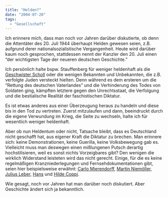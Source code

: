 ```yaml
---
title: "Helden?"
date: "2004-07-20"
tags:
  - "Gesellschaft"
---
```


Ich erinnere mich, dass man noch vor Jahren darüber diskutierte, ob denn die Attentäter des 20. Juli 1944 überhaupt Helden gewesen seien, z.B. aufgrund derer nationalsozialistische Vergangenheit. Heute wird darüber kaum noch gesprochen, stattdessen nennt der Kanzler den 20. Juli einen “der wichtigsten Tage der neueren deutschen Geschichte.”

Ich persönlich halte bspw. Stauffenberg für weniger heldenhaft als die [Geschwister Scholl](http://home.t-online.de/home/079142612-0001/scholl.htm) oder die wenigen Bekannten und Unbekannten, die z.B. verfolgte Juden versteckt hielten. Denn während es dem ersteren um die “Rettung des deutschen Vaterlandes” und die Verhinderung des Todes von Soldaten ging, kämpften letztere gegen den Unrechtsstaat, die Verfolgung und die bestialische Realität der faschistischen Diktatur.

Es ist etwas anderes aus einer Überzeugung heraus zu handeln und diese bis in den Tod zu vertreten. Zuerst mitzulaufen und dann, beeindruckt durch die eigene Verwundung im Krieg, die Seite zu wechseln, halte ich für wesentlich weniger heldenhaft.

Aber ob nun Heldentum oder nicht, Tatsache bleibt, dass es Deutschland nicht geschafft hat, aus eigener Kraft die Diktatur zu brechen. Man erinnere sich: keine Demonstrationen, keine Guerilla, keine Volksbewegung gab es. Vielleicht muss man deswegen einen mißlungenen Putsch derartig hochstilisieren, weil es sonst nichts Vorzeigbares gibt? Den wenigen die wirklich Widerstand leisteten wird das nicht gerecht. Einige, für die es keine regelmäßigen Kranzniederlegungen und Fernsehdokumentationen gibt, seien hier beispielsweise erwähnt: [Carlo Mierendorff](http://www.dhm.de/lemo/html/biografien/MierendorffCarlo/index.html), [Martin Niemöller](http://www.dhm.de/lemo/html/biografien/NiemoellerMartin/index.html), [Julius Leber](http://www.dhm.de/lemo/html/biografien/LeberJulius/index.html), [Hans](http://www.dhm.de/lemo/html/biografien/CoppiHans/index.html) und [Hilde Coppi](http://www.dhm.de/lemo/html/biografien/CoppiHilde/index.html).

Wie gesagt, noch vor Jahren hat man darüber noch diskutiert. Aber Geschichte ändert sich ja bekanntlich.
